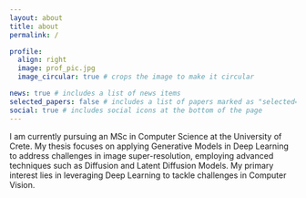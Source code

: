 ```yaml
---
layout: about
title: about
permalink: /

profile:
  align: right
  image: prof_pic.jpg
  image_circular: true # crops the image to make it circular

news: true # includes a list of news items
selected_papers: false # includes a list of papers marked as "selected={true}"
social: true # includes social icons at the bottom of the page
---
```


I am currently pursuing an MSc in Computer Science at the University of Crete. My thesis focuses on applying Generative Models in Deep Learning to address challenges in image super-resolution, employing advanced techniques such as Diffusion and Latent Diffusion Models. My primary interest lies in leveraging Deep Learning to tackle challenges in Computer Vision.